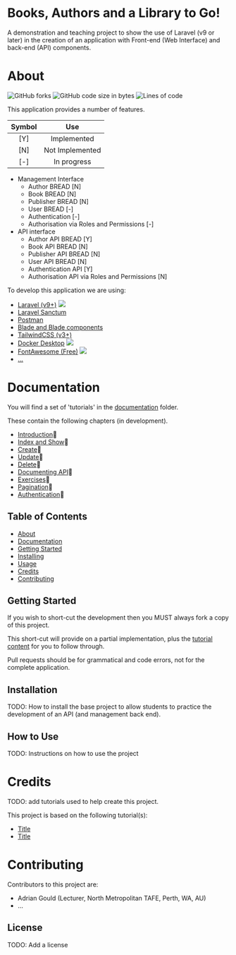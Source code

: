 # Books, Authors and a Library to Go!

A demonstration and teaching project to show the use of Laravel (v9 or
later) in the creation of an application with Front-end (Web Interface)
and back-end (API) components.

# About
![GitHub forks](https://img.shields.io/github/forks/AdyGCode/ICT50120-SaaS-Library?logo=GitHub&color=%23dc2626)
![GitHub code size in bytes](https://img.shields.io/github/languages/code-size/AdyGCode/ICT50120-SaaS-Library?color=%23059669&logo=GitHub)
![Lines of code](https://img.shields.io/tokei/lines/github/AdyGCode/ICT50120-SaaS-Library?color=%23f59e0b)

This application provides a number of features.

|  Symbol  |       Use       |
|:--------:|:---------------:|
|   [Y]    |   Implemented   |
|   [N]    | Not Implemented |
|   [-]    |   In progress   |

- Management Interface
    - Author BREAD [N]
    - Book BREAD [N]
    - Publisher BREAD [N]
    - User BREAD [-]
    - Authentication [-]
    - Authorisation via Roles and Permissions [-]
- API interface
    - Author API BREAD [Y]
    - Book API BREAD [N]
    - Publisher API  BREAD [N]
    - User API BREAD [N]
    - Authentication API  [Y]
    - Authorisation API via Roles and Permissions [N]

To develop this application we are using:
- [Laravel (v9+)](https://laravel.com) ![](./images/laravel.svg)
- [Laravel Sanctum](https://laravel.com/docs/9.x/sanctum)
- [Postman](https://www.postman.com/)
- [Blade and Blade components](https://laravel.com/docs/9.x/blade)
- [TailwindCSS (v3+)](https://tailwindcss.com)
- [Docker Desktop](https://www.docker.com/products/docker-desktop/) ![](./images/docker.svg)
- [FontAwesome (Free)](https://fontawesome.com/) ![](./images/font-awesome-solid.svg)
- [...](#)

# Documentation

You will find a set of 'tutorials' in the [documentation](./_docs) folder.

These contain the following chapters (in development).

- [Introduction](./_docs/ReadMe-10-API-introduction.md)🔗
- [Index and Show](./_docs/ReadMe-11-API-index-show.md)🔗
- [Create](./_docs/ReadMe-12-API-create.md)🔗
- [Update](./_docs/ReadMe-13-API-update.md)🔗
- [Delete](./_docs/ReadMe-14-API-delete.md)🔗
- [Documenting API](./_docs/ReadMe-15-API-documenting.md)🔗
- [Exercises](./_docs/ReadMe-30-API-exercises.md)🔗
- [Pagination](./_docs/ReadMe-16-API-pagination.md)🔗
- [Authentication](./_docs/ReadMe-20-API-authentication.md)🔗

## Table of Contents

- [About](#about)
- [Documentation](#documentation)
- [Getting Started](#getting-started)
- [Installing](#installation)
- [Usage](#how-to-use)
- [Credits](#credits)
- [Contributing](#contributing)


## Getting Started

If you wish to short-cut the development then you MUST always fork a copy of this project.

This short-cut will provide on a partial implementation, plus the [tutorial content](./_docs) for you to follow through.

Pull requests should be for grammatical and code errors, not for the complete application.

## Installation

TODO: How to install the base project to allow students to practice the development of an API (and management back end). 

## How to Use

TODO: Instructions on how to use the project


# Credits

TODO: add tutorials used to help create this project.

This project is based on the following tutorial(s):

- [Title](#)
- [Title](#)

# Contributing

Contributors to this project are:
- Adrian Gould (Lecturer, North Metropolitan TAFE, Perth, WA, AU)
- ...


## License

TODO: Add a license
